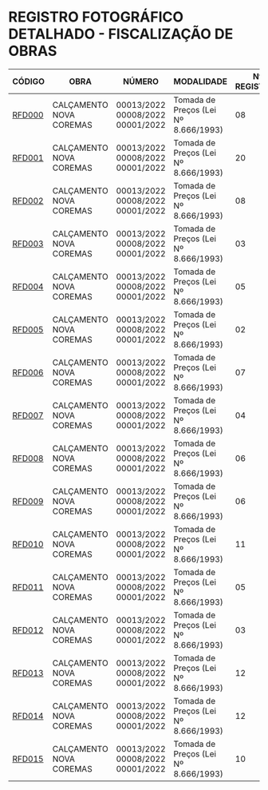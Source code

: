 # REGISTRO FOTOGRÁFICO DETALHADO - FISCALIZAÇÃO DE OBRAS

| CÓDIGO | OBRA | NÚMERO | MODALIDADE | Nº REGISTROS | DATA |
|---|---|---|---|---|---|
| [RFD000](https://github.com/NoScandalize/prefeitura-img/commit/ab49971e12cefc484c5e2c33476b62860c6b40fc) | CALÇAMENTO NOVA COREMAS | 00013/2022 <br> 00008/2022 <br> 00001/2022 | Tomada de Preços (Lei Nº 8.666/1993) | 08 | 10/03/25 |
| [RFD001](https://github.com/NoScandalize/prefeitura-img/commit/33e4d635f20a66fde88ba93b4361208e6fa0368e) | CALÇAMENTO NOVA COREMAS | 00013/2022 <br> 00008/2022 <br> 00001/2022 | Tomada de Preços (Lei Nº 8.666/1993) | 20 | 27/03/25 |
| [RFD002](https://github.com/NoScandalize/prefeitura-img/commit/eb1876f7d2e9a90ae5271c045012fa70c17cc924) | CALÇAMENTO NOVA COREMAS | 00013/2022 <br> 00008/2022 <br> 00001/2022 | Tomada de Preços (Lei Nº 8.666/1993) | 08 | 08/04/25 |
| [RFD003](https://github.com/NoScandalize/prefeitura-img/commit/8f7c934d5729482d2bb3584784adaff1db370aa2) | CALÇAMENTO NOVA COREMAS | 00013/2022 <br> 00008/2022 <br> 00001/2022 | Tomada de Preços (Lei Nº 8.666/1993) | 03 | 05/05/25 |
| [RFD004](https://github.com/NoScandalize/prefeitura-img/commit/5bd8bbf259837dfcbbfd757de1f7545508b374d8) | CALÇAMENTO NOVA COREMAS | 00013/2022 <br> 00008/2022 <br> 00001/2022 | Tomada de Preços (Lei Nº 8.666/1993) | 05 | 02/06/25 |
| [RFD005](https://github.com/NoScandalize/prefeitura-img/commit/a058effcf433a87a076e0d95f492afb11b0db0f5) | CALÇAMENTO NOVA COREMAS | 00013/2022 <br> 00008/2022 <br> 00001/2022 | Tomada de Preços (Lei Nº 8.666/1993) | 02 | 04/06/25 |
| [RFD006](https://github.com/NoScandalize/prefeitura-img/commit/071d3b3d56d806b2282b8c2c2094ec71f36d7df3) | CALÇAMENTO NOVA COREMAS | 00013/2022 <br> 00008/2022 <br> 00001/2022 | Tomada de Preços (Lei Nº 8.666/1993) | 07 | 16/06/25 |
| [RFD007](https://github.com/NoScandalize/prefeitura-img/commit/d6f36eef33e18d4cec2d739e1461f1e76c6b18f8) | CALÇAMENTO NOVA COREMAS | 00013/2022 <br> 00008/2022 <br> 00001/2022 | Tomada de Preços (Lei Nº 8.666/1993) | 04 | 03/07/25 |
| [RFD008](https://github.com/NoScandalize/prefeitura-img/commit/2a83d8d6bc958a5684624d84b5942d4240f0ab8f) | CALÇAMENTO NOVA COREMAS | 00013/2022 <br> 00008/2022 <br> 00001/2022 | Tomada de Preços (Lei Nº 8.666/1993) | 06 | 18/07/25 |
| [RFD009](https://github.com/NoScandalize/prefeitura-img/commit/fcf269a8afdff39a8ffa7ea797775f2969f3f699) | CALÇAMENTO NOVA COREMAS | 00013/2022 <br> 00008/2022 <br> 00001/2022 | Tomada de Preços (Lei Nº 8.666/1993) | 06 | 31/07/25 |
| [RFD010](https://github.com/NoScandalize/prefeitura-img/commit/2a9076d2d271c980a5479fc26f26ee7a4eec9841) | CALÇAMENTO NOVA COREMAS | 00013/2022 <br> 00008/2022 <br> 00001/2022 | Tomada de Preços (Lei Nº 8.666/1993) | 11 | 11/09/25 |
| [RFD011](https://github.com/NoScandalize/prefeitura-img/commit/16412ef542bd097dc3ec60d0e002aa5135f5da75) | CALÇAMENTO NOVA COREMAS | 00013/2022 <br> 00008/2022 <br> 00001/2022 | Tomada de Preços (Lei Nº 8.666/1993) | 05 | 19/09/25 |
| [RFD012](https://github.com/NoScandalize/prefeitura-img/commit/b1d006ac8e40c89dca572743b0f6e0079e82f424) | CALÇAMENTO NOVA COREMAS | 00013/2022 <br> 00008/2022 <br> 00001/2022 | Tomada de Preços (Lei Nº 8.666/1993) | 03 | 24/09/25 |
| [RFD013](https://github.com/NoScandalize/prefeitura-img/commit/a4962421a644b934c8c66213c41b557d1d33bfa8) | CALÇAMENTO NOVA COREMAS | 00013/2022 <br> 00008/2022 <br> 00001/2022 | Tomada de Preços (Lei Nº 8.666/1993) | 12 | 02/10/25 |
| [RFD014](https://github.com/NoScandalize/prefeitura-img/commit/a4962421a644b934c8c66213c41b557d1d33bfa8) | CALÇAMENTO NOVA COREMAS | 00013/2022 <br> 00008/2022 <br> 00001/2022 | Tomada de Preços (Lei Nº 8.666/1993) | 12 | 10/10/25 |
| [RFD015](https://github.com/NoScandalize/prefeitura-img/commit/f34f36f34d7278a55f097578cfed87b9041ed9e7) | CALÇAMENTO NOVA COREMAS | 00013/2022 <br> 00008/2022 <br> 00001/2022 | Tomada de Preços (Lei Nº 8.666/1993) | 10 | 23/10/25 |